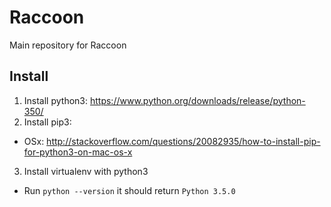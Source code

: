 Raccoon
=======

Main repository for Raccoon


Install
--------
1. Install python3: https://www.python.org/downloads/release/python-350/
2. Install pip3:
  - OSx: http://stackoverflow.com/questions/20082935/how-to-install-pip-for-python3-on-mac-os-x
3. Install virtualenv with python3
  - Run ```python --version``` it should return ```Python 3.5.0```
